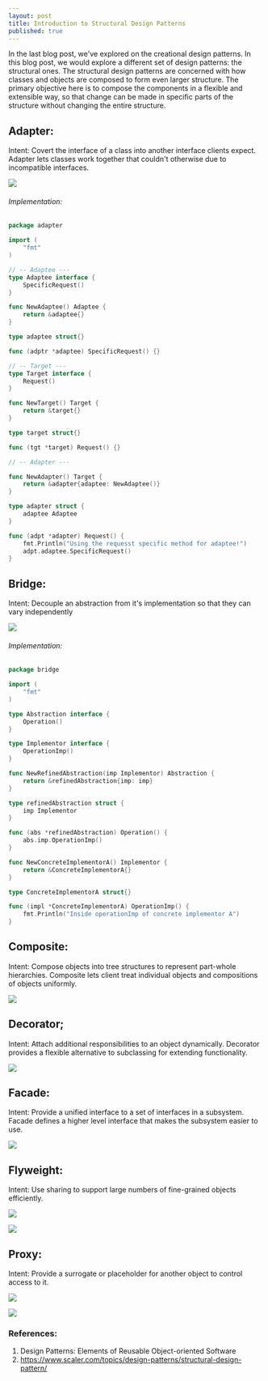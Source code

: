 ```yaml
---
layout: post
title: Introduction to Structural Design Patterns
published: true
---
```


In the last blog post, we've explored on the creational design patterns. In this blog post, we would explore a different set of design patterns: the structural ones. The structural design patterns are concerned with how classes and objects are composed to form even larger structure. The primary objective here is to compose the components in a flexible and extensible way, so that change can be made in specific parts of the structure without changing the entire structure.


## Adapter:
Intent: Covert the interface of a class into another interface clients expect. Adapter lets classes work together that couldn't otherwise due to incompatible interfaces.

![](../images/structural-design-pattern/adapter.png)

###### Implementation:
```go
package adapter

import (
	"fmt"
)

// -- Adaptee ---
type Adaptee interface {
	SpecificRequest()
}

func NewAdaptee() Adaptee {
	return &adaptee{}
}

type adaptee struct{}

func (adptr *adaptee) SpecificRequest() {}

// -- Target ---
type Target interface {
	Request()
}

func NewTarget() Target {
	return &target{}
}

type target struct{}

func (tgt *target) Request() {}

// -- Adapter ---

func NewAdapter() Target {
	return &adapter{adaptee: NewAdaptee()}
}

type adapter struct {
	adaptee Adaptee
}

func (adpt *adapter) Request() {
	fmt.Println("Using the requesst specific method for adaptee!")
	adpt.adaptee.SpecificRequest()
}
```

## Bridge:
Intent: Decouple an abstraction from it's implementation so that they can vary independently

![](../images/structural-design-pattern/bridge.png)

###### Implementation:
```go
package bridge

import (
	"fmt"
)

type Abstraction interface {
	Operation()
}

type Implementor interface {
	OperationImp()
}

func NewRefinedAbstraction(imp Implementor) Abstraction {
	return &refinedAbstraction{imp: imp}
}

type refinedAbstraction struct {
	imp Implementor
}

func (abs *refinedAbstraction) Operation() {
	abs.imp.OperationImp()
}

func NewConcreteImplementorA() Implementor {
	return &ConcreteImplementorA{}
}

type ConcreteImplementorA struct{}

func (impl *ConcreteImplementorA) OperationImp() {
	fmt.Println("Inside operationImp of concrete implementor A")
}
```

## Composite:
Intent: Compose objects into tree structures to represent part-whole hierarchies. Composite lets client treat individual objects and compositions of objects uniformly.

![](../images/structural-design-pattern/composite.png)

## Decorator;
Intent: Attach additional responsibilities to an object dynamically. Decorator provides a flexible alternative to subclassing for extending functionality.

![](../images/structural-design-pattern/decorator.png)

## Facade:
Intent: Provide a unified interface to a set of interfaces in a subsystem. Facade defines a higher level interface that makes the subsystem easier to use.

![](../images/structural-design-pattern/facade.png)

## Flyweight:
Intent: Use sharing to support large numbers of fine-grained objects efficiently.

![](../images/structural-design-pattern/flyweight.png)

![](../images/structural-design-pattern/flyweightObject.png)

## Proxy:
Intent: Provide a surrogate or placeholder for another object to control access to it.

![](../images/structural-design-pattern/proxy.png)

![](../images/structural-design-pattern/proxyObj.png)

### References:
1. Design Patterns: Elements of Reusable Object-oriented Software
2. https://www.scaler.com/topics/design-patterns/structural-design-pattern/

